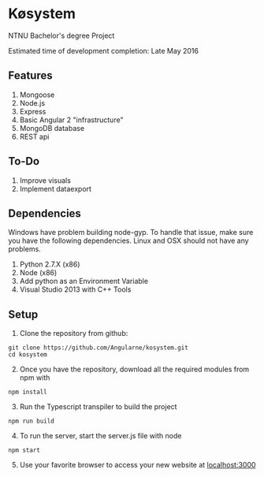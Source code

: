 # Køsystem

NTNU Bachelor's degree Project

Estimated time of development completion: Late May 2016

## Features

1. Mongoose
2. Node.js
3. Express
4. Basic Angular 2 "infrastructure"
5. MongoDB database
6. REST api

## To-Do

1. Improve visuals
2. Implement dataexport

## Dependencies

Windows have problem building node-gyp. To handle that issue, make sure you have the following dependencies. Linux and OSX should not have any problems.

1. Python 2.7.X (x86)
2. Node (x86)
3. Add python as an Environment Variable
4. Visual Studio 2013 with C++ Tools

## Setup

1. Clone the repository from github:

  ```
git clone https://github.com/Angularne/kosystem.git
cd kosystem
  ```

2. Once you have the repository, download all the required modules from npm with
  ```
npm install
  ```

3. Run the Typescript transpiler to build the project
  ```
npm run build
  ```

4. To run the server, start the server.js file with node
  ```
npm start
  ```
5. Use your favorite browser to access your new website at [localhost:3000](http://localhost:3000)

